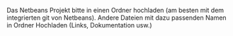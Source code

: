 Das Netbeans Projekt bitte in einen Ordner hochladen (am besten mit dem integrierten git von Netbeans).
Andere Dateien mit dazu passenden Namen in Ordner Hochladen (Links, Dokumentation usw.)
